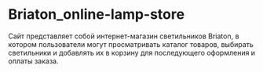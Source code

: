# Briaton_online-lamp-store
Сайт представляет собой интернет-магазин светильников Briaton, в котором пользователи могут просматривать каталог товаров, выбирать светильники и добавлять их в корзину для последующего оформления и оплаты заказа.
